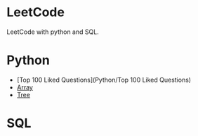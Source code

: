 # LeetCode
LeetCode with python and SQL. 

# Python
* [Top 100 Liked Questions](Python/Top 100 Liked Questions)
* [Array](Python/Array)    
* [Tree](Python/Tree)

# SQL
